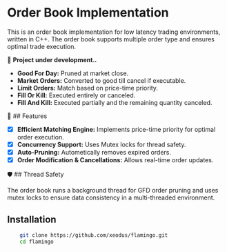 # Order Book Implementation

This is an order book implementation for low latency trading environments, written in C++. The order book supports multiple order type and ensures optimal trade execution.


🔨 **Project under development..**

- **Good For Day:** Pruned at market close.
- **Market Orders:** Converted to good till cancel if executable.
- **Limit Orders:** Match based on price-time priority.
- **Fill Or Kill:** Executed entirely or canceled.
- **Fill And Kill:** Executed partially and the remaining quantity canceled.

📌 ## Features 

- [x] **Efficient Matching Engine:** Implements price-time priority for optimal order execution.
- [x] **Concurrency Support:** Uses Mutex locks for thread safety.
- [x] **Auto-Pruning:** Autometically removes expired orders.
- [x] **Order Modification & Cancellations:** Allows real-time order updates.

🛡️ ## Thread Safety

The order book runs a background thread for GFD order pruning and uses mutex locks to ensure data consistency in a multi-threaded environment.

## Installation

```bash
    git clone https://github.com/xeodus/flamingo.git
    cd flamingo
